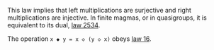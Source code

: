 This law implies that left multiplications are surjective and right multiplications are injective.  In finite magmas, or in quasigroups, it is equivalent to its dual, [law 2534](https://teorth.github.io/equational_theories/implications/?2534).

The operation `x ◆ y = x ◇ (y ◇ x)` obeys [law 16](https://teorth.github.io/equational_theories/implications/?16).
